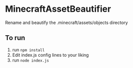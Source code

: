 # MinecraftAssetBeautifier
Rename and beautify the .minecraft/assets/objects directory

## To run
1) run `npm install`
2) Edit index.js config lines to your liking
3) run `node index.js`
